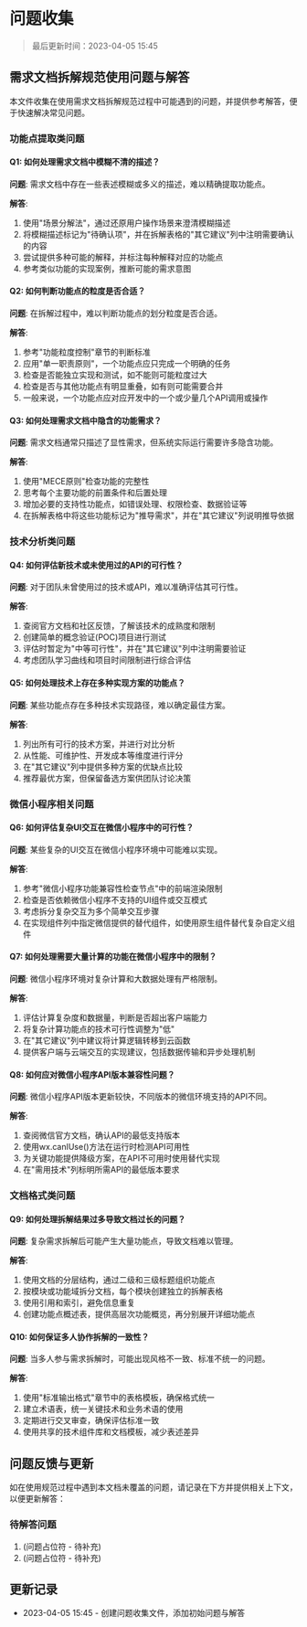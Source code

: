# 问题收集

> 最后更新时间：2023-04-05 15:45

## 需求文档拆解规范使用问题与解答

本文件收集在使用需求文档拆解规范过程中可能遇到的问题，并提供参考解答，便于快速解决常见问题。

### 功能点提取类问题

#### Q1: 如何处理需求文档中模糊不清的描述？

**问题**: 需求文档中存在一些表述模糊或多义的描述，难以精确提取功能点。

**解答**:
1. 使用"场景分解法"，通过还原用户操作场景来澄清模糊描述
2. 将模糊描述标记为"待确认项"，并在拆解表格的"其它建议"列中注明需要确认的内容
3. 尝试提供多种可能的解释，并标注每种解释对应的功能点
4. 参考类似功能的实现案例，推断可能的需求意图

#### Q2: 如何判断功能点的粒度是否合适？

**问题**: 在拆解过程中，难以判断功能点的划分粒度是否合适。

**解答**:
1. 参考"功能粒度控制"章节的判断标准
2. 应用"单一职责原则"，一个功能点应只完成一个明确的任务
3. 检查是否能独立实现和测试，如不能则可能粒度过大
4. 检查是否与其他功能点有明显重叠，如有则可能需要合并
5. 一般来说，一个功能点应对应开发中的一个或少量几个API调用或操作

#### Q3: 如何处理需求文档中隐含的功能需求？

**问题**: 需求文档通常只描述了显性需求，但系统实际运行需要许多隐含功能。

**解答**:
1. 使用"MECE原则"检查功能的完整性
2. 思考每个主要功能的前置条件和后置处理
3. 增加必要的支持性功能点，如错误处理、权限检查、数据验证等
4. 在拆解表格中将这些功能标记为"推导需求"，并在"其它建议"列说明推导依据

### 技术分析类问题

#### Q4: 如何评估新技术或未使用过的API的可行性？

**问题**: 对于团队未曾使用过的技术或API，难以准确评估其可行性。

**解答**:
1. 查阅官方文档和社区反馈，了解该技术的成熟度和限制
2. 创建简单的概念验证(POC)项目进行测试
3. 评估时暂定为"中等可行性"，并在"其它建议"列中注明需要验证
4. 考虑团队学习曲线和项目时间限制进行综合评估

#### Q5: 如何处理技术上存在多种实现方案的功能点？

**问题**: 某些功能点存在多种技术实现路径，难以确定最佳方案。

**解答**:
1. 列出所有可行的技术方案，并进行对比分析
2. 从性能、可维护性、开发成本等维度进行评分
3. 在"其它建议"列中提供多种方案的优缺点比较
4. 推荐最优方案，但保留备选方案供团队讨论决策

### 微信小程序相关问题

#### Q6: 如何评估复杂UI交互在微信小程序中的可行性？

**问题**: 某些复杂的UI交互在微信小程序环境中可能难以实现。

**解答**:
1. 参考"微信小程序功能兼容性检查节点"中的前端渲染限制
2. 检查是否依赖微信小程序不支持的UI组件或交互模式
3. 考虑拆分复杂交互为多个简单交互步骤
4. 在实现组件列中指定微信提供的替代组件，如使用原生组件替代复杂自定义组件

#### Q7: 如何处理需要大量计算的功能在微信小程序中的限制？

**问题**: 微信小程序环境对复杂计算和大数据处理有严格限制。

**解答**:
1. 评估计算复杂度和数据量，判断是否超出客户端能力
2. 将复杂计算功能点的技术可行性调整为"低"
3. 在"其它建议"列中建议将计算逻辑转移到云函数
4. 提供客户端与云端交互的实现建议，包括数据传输和异步处理机制

#### Q8: 如何应对微信小程序API版本兼容性问题？

**问题**: 微信小程序API版本更新较快，不同版本的微信环境支持的API不同。

**解答**:
1. 查阅微信官方文档，确认API的最低支持版本
2. 使用wx.canIUse()方法在运行时检测API可用性
3. 为关键功能提供降级方案，在API不可用时使用替代实现
4. 在"需用技术"列标明所需API的最低版本要求

### 文档格式类问题

#### Q9: 如何处理拆解结果过多导致文档过长的问题？

**问题**: 复杂需求拆解后可能产生大量功能点，导致文档难以管理。

**解答**:
1. 使用文档的分层结构，通过二级和三级标题组织功能点
2. 按模块或功能域拆分文档，每个模块创建独立的拆解表格
3. 使用引用和索引，避免信息重复
4. 创建功能点概述表，提供高层次功能概览，再分别展开详细功能点

#### Q10: 如何保证多人协作拆解的一致性？

**问题**: 当多人参与需求拆解时，可能出现风格不一致、标准不统一的问题。

**解答**:
1. 使用"标准输出格式"章节中的表格模板，确保格式统一
2. 建立术语表，统一关键技术和业务术语的使用
3. 定期进行交叉审查，确保评估标准一致
4. 使用共享的技术组件库和文档模板，减少表述差异

## 问题反馈与更新

如在使用规范过程中遇到本文档未覆盖的问题，请记录在下方并提供相关上下文，以便更新解答：

### 待解答问题

1. (问题占位符 - 待补充)
2. (问题占位符 - 待补充)

## 更新记录

- 2023-04-05 15:45 - 创建问题收集文件，添加初始问题与解答